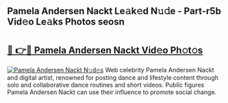 ## Pamela Andersen Nackt Le𝚊k𝚎d N𝚞𝚍e - Part-r5b Vid𝚎o Le𝚊ks Photos seosn

# <h2><a href="http://fb8zm0.evod.top/?m=Pamela+Andersen+Nackt">🔗 👉🔴 Pamela Andersen Nackt Vid𝚎o Ph𝚘t𝚘s</a></h2>

[![Pamela Andersen Nackt N𝚞d𝚎s](https://i.imgur.com/8V9OHl7.gif)](http://fb8zm0.evod.top/?m=Pamela+Andersen+Nackt)
Web celebrity Pamela Andersen Nackt and digital artist, renowned for posting dance and lifestyle content through solo and collaborative dance routines and short videos. Public figures Pamela Andersen Nackt can use their influence to promote social change. 
